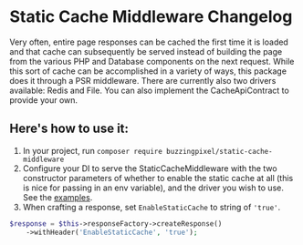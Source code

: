 # Static Cache Middleware Changelog

Very often, entire page responses can be cached the first time it is loaded and that cache can subsequently be served instead of building the page from the various PHP and Database components on the next request. While this sort of cache can be accomplished in a variety of ways, this package does it through a PSR middleware. There are currently also two drivers available: Redis and File. You can also implement the CacheApiContract to provide your own.

## Here's how to use it:

1. In your project, run `composer require buzzingpixel/static-cache-middleware`
2. Configure your DI to serve the StaticCacheMiddleware with the two constructor parameters of whether to enable the static cache at all (this is nice for passing in an env variable), and the driver you wish to use. See the [examples](/examples).
3. When crafting a response, set `EnableStaticCache` to string of `'true'`.

```php
$response = $this->responseFactory->createResponse()
    ->withHeader('EnableStaticCache', 'true');
```
